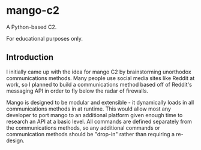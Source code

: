 # mango-c2
A Python-based C2.

For educational purposes only.

## Introduction
I initially came up with the idea for mango C2 by brainstorming unorthodox communications methods. Many people use social media sites like Reddit at work, so I planned to build a communications method based off of Reddit's messaging API in order to fly below the radar of firewalls.

Mango is designed to be modular and extensible - it dynamically loads in all communications methods in at runtime. This would allow most any developer to port mango to an additional platform given enough time to research an API at a basic level. All commands are defined separately from the communications methods, so any additional commands or communication methods should be "drop-in" rather than requiring a re-design.

